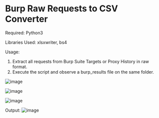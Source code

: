 # Burp Raw Requests to CSV Converter

Required: Python3

Libraries Used: xlsxwriter, bs4

Usage: 
1. Extract all requests from Burp Suite Targets or Proxy History in raw format.
2. Execute the script and observe a burp_results file on the same folder.

![image](https://user-images.githubusercontent.com/17490996/124876748-fc674d80-dfe7-11eb-81f4-9e950f5d9d01.png)

![image](https://user-images.githubusercontent.com/17490996/124877112-64b62f00-dfe8-11eb-8bcf-0206b870a7f6.png)

![image](https://user-images.githubusercontent.com/17490996/124875597-b6f65080-dfe6-11eb-811b-c2149270e869.png)

Output:
![image](https://user-images.githubusercontent.com/17490996/124878490-c925be00-dfe9-11eb-8f80-148b422f6fe6.png)
